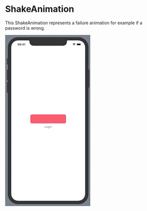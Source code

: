 # ShakeAnimation

This ShakeAnimation represents a failure animation for example if a password is wrong.

![](ShakeAnimation.gif)
